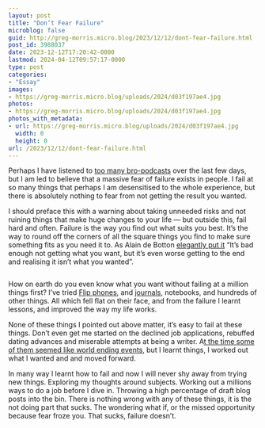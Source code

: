 ```yaml
---
layout: post
title: "Don’t Fear Failure"
microblog: false
guid: http://greg-morris.micro.blog/2023/12/12/dont-fear-failure.html
post_id: 3988037
date: 2023-12-12T17:20:42-0000
lastmod: 2024-04-12T09:57:17-0000
type: post
categories:
- "Essay"
images:
- https://greg-morris.micro.blog/uploads/2024/d03f197ae4.jpg
photos:
- https://greg-morris.micro.blog/uploads/2024/d03f197ae4.jpg
photos_with_metadata:
- url: https://greg-morris.micro.blog/uploads/2024/d03f197ae4.jpg
  width: 0
  height: 0
url: /2023/12/12/dont-fear-failure.html
---
```

<p>Perhaps I have listened to <a href="https://podcasts.apple.com/gb/podcast/modern-wisdom/id1347973549?i=1000637768699">too many bro-podcasts</a> over the last few days, but I am led to believe that a massive fear of failure exists in people. I fail at so many things that perhaps I am desensitised to the whole experience, but there is absolutely nothing to fear from not getting the result you wanted.</p>

<p>I should preface this with a warning about taking unneeded risks and not ruining things that make huge changes to your life — but outside this, fail hard and often. Failure is the way you find out what suits you best. It’s the way to round off the corners of all the square things you find to make sure something fits as you need it to. As Alain de Botton <a href="https://www.ted.com/talks/alain_de_botton_a_kinder_gentler_philosophy_of_success">elegantly put it</a> “It’s bad enough not getting what you want, but it’s even worse getting to the end and realising it isn’t what you wanted”.</p>

<img src="uploads/2024/d03f197ae4.jpg" alt="" />

<p>How on earth do you even know what you want without failing at a million things first? I’ve tried <a href="/2023/11/22/my-big-flip.html">Flip phones</a>, and <a href="/2022/12/31/i-really-want.html">journals</a>, notebooks, and hundreds of other things. All which fell flat on their face, and from the failure I learnt lessons, and improved the way my life works.</p>

<p>None of these things I pointed out above matter, it’s easy to fail at these things. Don’t even get me started on the declined job applications, rebuffed dating advances and miserable attempts at being a writer. A<a href="/2022/01/06/it-depends-on.html">t the time some of them seemed like world ending events</a>, but I learnt things, I worked out what I wanted and and moved forward. </p>

<p>In many way I learnt how to fail and now I will never shy away from trying new things. Exploring my thoughts around subjects. Working out a millions ways to do a job before I dive in. Throwing a high percentage of draft blog posts into the bin. There is nothing wrong with any of these things, it is the not doing part that sucks. The wondering what if, or the missed opportunity because fear froze you. That sucks, failure doesn’t. </p>
